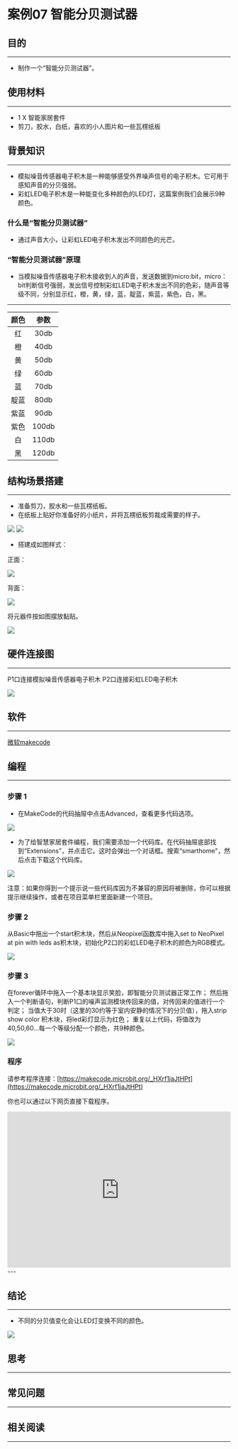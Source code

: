 # 案例07 智能分贝测试器

## 目的
---

- 制作一个“智能分贝测试器”。

## 使用材料
---

- 1 X 智能家居套件
- 剪刀，胶水，白纸，喜欢的小人图片和一些瓦楞纸板

## 背景知识
---

- 模拟噪音传感器电子积木是一种能够感受外界噪声信号的电子积木。它可用于感知声音的分贝强弱。
- 彩虹LED电子积木是一种能变化多种颜色的LED灯，这篇案例我们会展示9种颜色。

### 什么是“智能分贝测试器”

- 通过声音大小，让彩虹LED电子积木发出不同颜色的光芒。

### “智能分贝测试器”原理

- 当模拟噪音传感器电子积木接收到人的声音，发送数据到micro:bit，micro：bit判断信号强弱，发出信号控制彩虹LED电子积木发出不同的色彩，随声音等级不同，分别显示红，橙，黄，绿，蓝，靛蓝，紫蓝，紫色，白，黑。

---
颜色 | 参数 
:-: | :-: 
红|30db
橙|40db
黄|50db
绿|60db
蓝|70db
靛蓝|80db
紫蓝|90db
紫色|100db
白|110db
黑|120db

## 结构场景搭建
---

- 准备剪刀，胶水和一些瓦楞纸板。
- 在纸板上贴好你准备好的小纸片，并将瓦楞纸板剪裁成需要的样子。

![](./images/iNQDeE5.jpg)
![](./images/lPcTNho.jpg)

- 搭建成如图样式：

正面：

![](./images/DU35Etf.jpg)


背面：

![](./images/T9ucg1r.jpg)

将元器件按如图摆放黏贴。

![](./images/MMB2HnH.jpg)


## 硬件连接图
---
P1口连接模拟噪音传感器电子积木
P2口连接彩虹LED电子积木

![](./images/O4eOdnZ.jpg)

## 软件
---
[微软makecode](https://makecode.microbit.org/#)
 

## 编程
---
### 步骤 1
- 在MakeCode的代码抽屉中点击Advanced，查看更多代码选项。

![](./images/2qCyzQ7.png)

- 为了给智慧家居套件编程，我们需要添加一个代码库。在代码抽屉底部找到“Extensions”，并点击它。这时会弹出一个对话框。搜索“smarthome"，然后点击下载这个代码库。

![](./images/OY706rv.png)

注意：如果你得到一个提示说一些代码库因为不兼容的原因将被删除，你可以根据提示继续操作，或者在项目菜单栏里面新建一个项目。


### 步骤 2

从Basic中拖出一个start积木块，然后从Neopixel函数库中拖入set to NeoPixel at pin with leds as积木块，初始化P2口的彩虹LED电子积木的颜色为RGB模式。

![](./images/1912tDD.png)

### 步骤 3
在forever循环中拖入一个基本块显示笑脸，即智能分贝测试器正常工作；
然后拖入一个判断语句，判断P1口的噪声监测模块传回来的值，对传回来的值进行一个判定；
当值大于30时（这里的30约等于室内安静的情况下的分贝值），拖入strip show color 积木块，将led彩灯显示为红色；
重复以上代码，将值改为40,50,60...每一个等级分配一个颜色，共9种颜色。

![](./images/EdCZok5.png)



### 程序

请参考程序连接：[https://makecode.microbit.org/_HXrf1jaJtHPt](https://makecode.microbit.org/_HXrf1jaJtHPt)

你也可以通过以下网页直接下载程序。

<div style="position:relative;height:0;padding-bottom:70%;overflow:hidden;"><iframe style="position:absolute;top:0;left:0;width:100%;height:100%;" src="https://makecode.microbit.org/#pub:_HXrf1jaJtHPt" frameborder="0" sandbox="allow-popups allow-forms allow-scripts allow-same-origin"></iframe></div>  
---

## 结论
---

- 不同的分贝值变化会让LED灯变换不同的颜色。

![](./images/q2sED7W.gif)

## 思考
---



## 常见问题
---


## 相关阅读  
---

